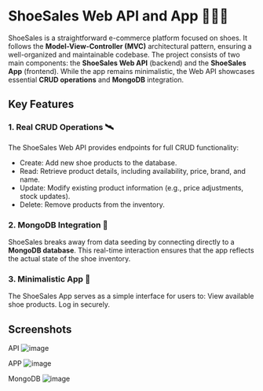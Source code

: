 # ShoeSales Web API and App 👢👢👢
ShoeSales is a straightforward e-commerce platform focused on shoes. It follows the **Model-View-Controller (MVC)** architectural pattern, ensuring a well-organized and maintainable codebase. The project consists of two main components: the **ShoeSales Web API** (backend) and the **ShoeSales App** (frontend). While the app remains minimalistic, the Web API showcases essential **CRUD operations** and **MongoDB** integration.

## Key Features
### 1. Real CRUD Operations 🛰️
The ShoeSales Web API provides endpoints for full CRUD functionality:
- Create: Add new shoe products to the database.
- Read: Retrieve product details, including availability, price, brand, and name.
- Update: Modify existing product information (e.g., price adjustments, stock updates).
- Delete: Remove products from the inventory.
  
### 2. MongoDB Integration 🍃
ShoeSales breaks away from data seeding by connecting directly to a **MongoDB database**.
This real-time interaction ensures that the app reflects the actual state of the shoe inventory.

### 3. Minimalistic App 👾
The ShoeSales App serves as a simple interface for users to:
View available shoe products.
Log in securely.

## Screenshots
API
![image](https://github.com/Nanisong/ShoeSales/assets/124329841/786d65e6-f9b0-4c8a-81a3-f23dfa338af5) 

APP
![image](https://github.com/Nanisong/ShoeSales/assets/124329841/8a3c105c-7e14-4f5f-a193-f31f9862f989)

MongoDB
![image](https://github.com/Nanisong/ShoeSales/assets/124329841/4f3af268-1c55-4f5b-a3cf-9ff19435ea94)




